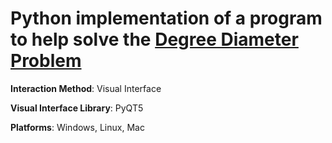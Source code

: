 # Python implementation of a program to help solve the [Degree Diameter Problem](https://en.wikipedia.org/wiki/Degree_diameter_problem)

**Interaction Method**: Visual Interface

**Visual Interface Library**: PyQT5

**Platforms**: Windows, Linux, Mac
